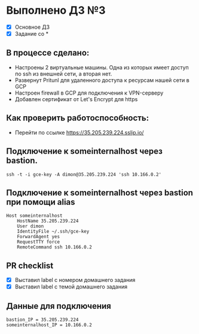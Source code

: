 # Выполнено ДЗ №3

 - [X] Основное ДЗ
 - [X] Задание со *

## В процессе сделано:
 - Настроены 2 виртуальные машины. Одна из которых имеет доступ по ssh из внешней сети, а вторая нет.
 - Развернут Pritunl для удаленного доступа к ресурсам нашей сети в GCP
 - Настроен firewall в GCP для подключения к VPN-серверу
 - Добавлен сертификат от Let's Encrypt для https

## Как проверить работоспособность:
 - Перейти по ссылке https://35.205.239.224.sslip.io/
 
## Подключение к someinternalhost через bastion.
```ssh -t -i gce-key -A dimon@35.205.239.224 'ssh 10.166.0.2'```

## Подключение к someinternalhost через bastion при помощи alias
```
Host someinternalhost
    HostName 35.205.239.224    
    User dimon    
    IdentityFile ~/.ssh/gce-key    
    ForwardAgent yes    
    RequestTTY force    
    RemoteCommand ssh 10.166.0.2
```
## PR checklist
 - [X] Выставил label с номером домашнего задания
 - [X] Выставил label с темой домашнего задания

## Данные для подключения
```
bastion_IP = 35.205.239.224
someinternalhost_IP = 10.166.0.2
```
